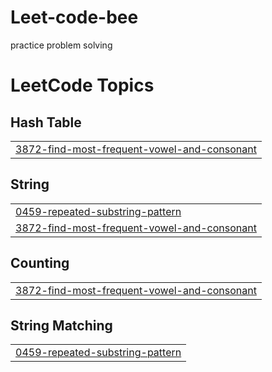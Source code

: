 # Leet-code-bee
practice problem solving

<!---LeetCode Topics Start-->
# LeetCode Topics
## Hash Table
|  |
| ------- |
| [3872-find-most-frequent-vowel-and-consonant](https://github.com/LebahLapar/Leet-code-bee/tree/master/3872-find-most-frequent-vowel-and-consonant) |
## String
|  |
| ------- |
| [0459-repeated-substring-pattern](https://github.com/LebahLapar/Leet-code-bee/tree/master/0459-repeated-substring-pattern) |
| [3872-find-most-frequent-vowel-and-consonant](https://github.com/LebahLapar/Leet-code-bee/tree/master/3872-find-most-frequent-vowel-and-consonant) |
## Counting
|  |
| ------- |
| [3872-find-most-frequent-vowel-and-consonant](https://github.com/LebahLapar/Leet-code-bee/tree/master/3872-find-most-frequent-vowel-and-consonant) |
## String Matching
|  |
| ------- |
| [0459-repeated-substring-pattern](https://github.com/LebahLapar/Leet-code-bee/tree/master/0459-repeated-substring-pattern) |
<!---LeetCode Topics End-->